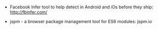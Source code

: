 - Facebook Infer tool to help detect in Android and iOs before they ship: http://fbinfer.com/

- jspm - a browser package management tool for ES6 modules: jspm.io
